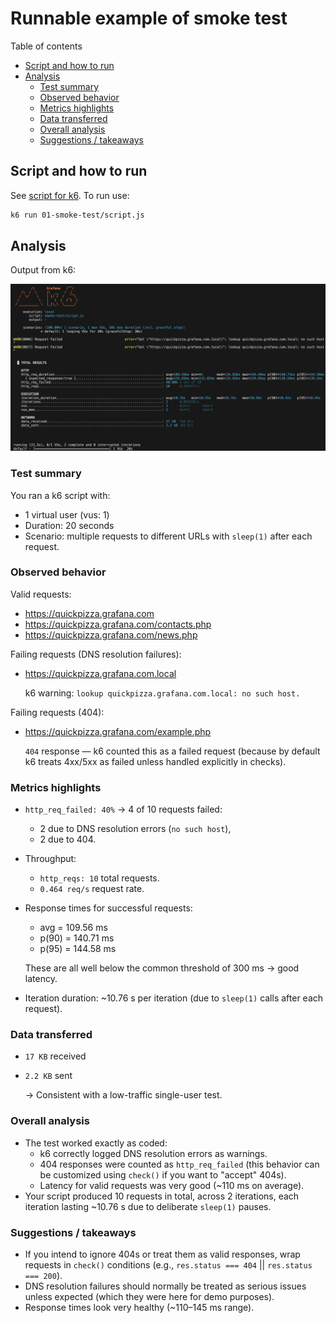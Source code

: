 # Runnable example of smoke test

Table of contents

- [Script and how to run](#script-and-how-to-run)
- [Analysis](#analysis)
  - [Test summary](#test-summary)
  - [Observed behavior](#observed-behavior)
  - [Metrics highlights](#metrics-highlights)
  - [Data transferred](#data-transferred)
  - [Overall analysis](#overall-analysis)
  - [Suggestions / takeaways](#suggestions--takeaways)

## Script and how to run

See [script for k6](script.js). To run use:

```bash
k6 run 01-smoke-test/script.js
```

## Analysis

Output from k6:

![result](result.png)

### Test summary

You ran a k6 script with:

- 1 virtual user (vus: 1)
- Duration: 20 seconds
- Scenario: multiple requests to different URLs with `sleep(1)` after each request.

### Observed behavior

Valid requests:
- https://quickpizza.grafana.com
- https://quickpizza.grafana.com/contacts.php
- https://quickpizza.grafana.com/news.php

Failing requests (DNS resolution failures):
- https://quickpizza.grafana.com.local
  
  k6 warning: `lookup quickpizza.grafana.com.local: no such host.`

Failing requests (404):
- https://quickpizza.grafana.com/example.php
  
  `404` response — k6 counted this as a failed request (because by default k6 treats 4xx/5xx as failed unless handled explicitly in checks).

### Metrics highlights

- `http_req_failed: 40%` → 4 of 10 requests failed:
    - 2 due to DNS resolution errors (`no such host`),
    - 2 due to 404.
- Throughput:
    - `http_reqs: 10` total requests.
    - `0.464 req/s` request rate.
- Response times for successful requests:
    - avg = 109.56 ms
    - p(90) = 140.71 ms
    - p(95) = 144.58 ms
    
    These are all well below the common threshold of 300 ms → good latency.

- Iteration duration: ~10.76 s per iteration (due to `sleep(1)` calls after each request).

### Data transferred

- `17 KB` received
- `2.2 KB` sent
  
  → Consistent with a low-traffic single-user test.

### Overall analysis

- The test worked exactly as coded:
    - k6 correctly logged DNS resolution errors as warnings.
    - 404 responses were counted as `http_req_failed` (this behavior can be customized using `check()` if you want to "accept" 404s).
    - Latency for valid requests was very good (~110 ms on average).
- Your script produced 10 requests in total, across 2 iterations, each iteration lasting ~10.76 s due to deliberate `sleep(1)` pauses.

### Suggestions / takeaways

- If you intend to ignore 404s or treat them as valid responses, wrap requests in `check()` conditions (e.g., `res.status === 404` || `res.status === 200`).
- DNS resolution failures should normally be treated as serious issues unless expected (which they were here for demo purposes).
- Response times look very healthy (~110–145 ms range).
